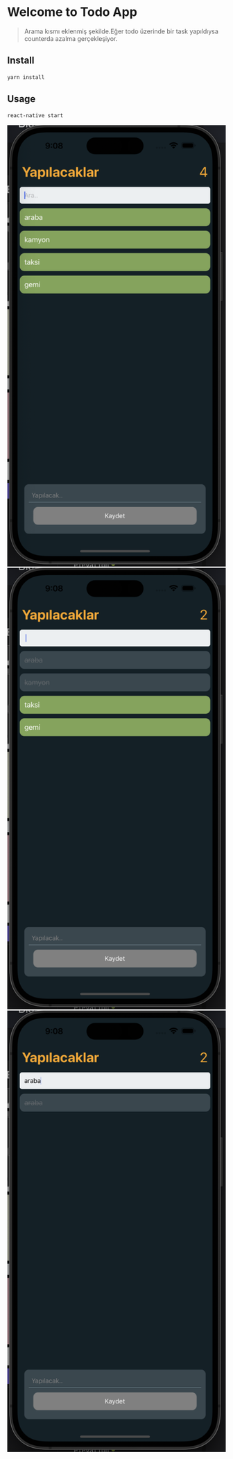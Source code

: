 # Welcome to Todo App 

> Arama kısmı eklenmiş şekilde.Eğer todo üzerinde bir task yapıldıysa counterda azalma gerçekleşiyor.

## Install

```sh
yarn install
```

## Usage

```sh
react-native start
```

![](todo1.png)
![](todo2.png)
![](todo3.png)